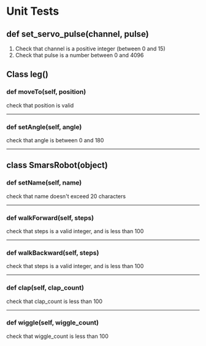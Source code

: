 # Unit Tests

## def set_servo_pulse(channel, pulse)

1. Check that channel is a positive integer (between 0 and 15)
1. Check that pulse is a number between 0 and 4096

## Class leg()

### def moveTo(self, position)

check that position is valid

---

### def setAngle(self, angle)

check that angle is between 0 and 180

---

## class SmarsRobot(object)

### def setName(self, name)

check that name doesn't exceed 20 characters

---

### def walkForward(self, steps)

check that steps is a valid integer, and is less than 100

---

### def walkBackward(self, steps)

check that steps is a valid integer, and is less than 100

---

### def clap(self, clap_count)

check that clap_count is less than 100

---

### def wiggle(self, wiggle_count)

check that wiggle_count is less than 100

